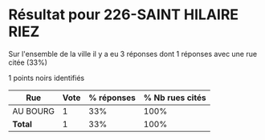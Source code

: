 # Résultat pour 226-SAINT HILAIRE RIEZ

Sur l'ensemble de la ville il y a eu 3 réponses dont 1 réponses avec une rue citée (33%)

1 points noirs identifiés

| Rue | Vote | % réponses | % Nb rues cités|
|-----|------|------------|----------------|
| AU BOURG | 1 | 33% | 100%|
| **Total** | 1 | 33% | 100%|
